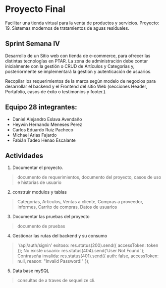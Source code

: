 # Proyecto Final 

Facilitar una tienda virtual para la venta de productos y servicios. Proyecto: 19. Sistemas modernos de tratamientos de aguas residuales.

## Sprint Semana IV

Desarrollo de un Sitio web con tienda de e-commerce, para ofrecer las distintas tecnologías en PTAR. La zona de administración debe contar inicialmente con la gestión o CRUD de Artículos y Categorías y, posteriormente se implementará la gestión y autenticación de usuarios.
 
Recopilar los requerimientos de la marca según modelo de negocios para desarrollar el backend y el Frontend del sitio Web (secciones Header, Portafolio, casos de éxito o testimonios y footer.).

## Equipo 28 integrantes:

-	Daniel Alejandro Eslava Avendaño
-	Heywin Hernando Meneses Perez
-	Carlos Eduardo Ruiz Pacheco
-	Michael Arias Fajardo
-   Fabián Tadeo Henao Escalante

## Actividades 

1. Documentar el proyecto. 
> documento de requerimientos, documento del proyecto, casos de uso e historias de usuario
2. construir modulos y tablas
> Categorias, Articulos, Ventas a cliente, Compras a proveedor, Informes, Carrito de compras, Datos de usuarios
3. Documentar las pruebas del proyecto
> documento de pruebas
4. Gestionar las rutas del backend y su consumo
> '/api/auth/signin'
> exitoso: res.status(200).send({ accessToken: token });
> No existe usuario: res.status(404).send('User Not Found.');
> Contraseña invalida: res.status(401).send({ auth: false, accessToken: null, reason: "Invalid Password!" });
5. Data base mySQL 
> consultas de a traves de sequelize cli. 